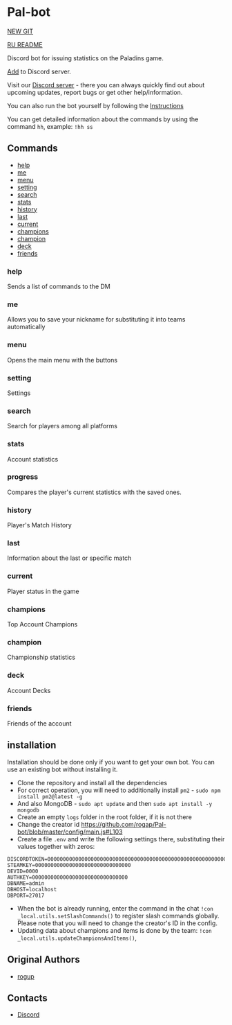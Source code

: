 # Pal-bot

[NEW GIT](https://codeberg.org/myname/Pal-Bot)

[RU README](https://github.com/rogap/Pal-bot/blob/master/README_RU.md)

Discord bot for issuing statistics on the Paladins game.

[Add](https://discordapp.com/oauth2/authorize?client_id=626327927050600448&permissions=2147534912&scope=bot%20applications.commands) to Discord server.

Visit our [Discord server](https://discord.gg/C2phgzTxH9) - there you can always quickly find out about upcoming updates, report bugs or get other help/information.

You can also run the bot yourself by following the [Instructions](#installation)

You can get detailed information about the commands by using the command `hh`, example: `!hh ss`

## Commands

* [help](#help)
* [me](#me)
* [menu](#menu)
* [setting](#setting)
* [search](#search)
* [stats](#stats)
* [history](#history)
* [last](#last)
* [current](#current)
* [champions](#champions)
* [champion](#champion)
* [deck](#deck)
* [friends](#friends)

### help

Sends a list of commands to the DM

### me

Allows you to save your nickname for substituting it into teams automatically

### menu

Opens the main menu with the buttons

### setting

Settings

### search

Search for players among all platforms

### stats

Account statistics

### progress

Compares the player's current statistics with the saved ones.

### history

Player's Match History

### last

Information about the last or specific match

### current

Player status in the game

### champions

Top Account Champions

### champion

Championship statistics

### deck

Account Decks

### friends

Friends of the account

## installation

Installation should be done only if you want to get your own bot.
You can use an existing bot without installing it.

* Clone the repository and install all the dependencies
* For correct operation, you will need to additionally install `pm2` - `sudo npm install pm2@latest -g`
* And also MongoDB - `sudo apt update` and then `sudo apt install -y mongodb`
* Create an empty `logs` folder in the root folder, if it is not there
* Change the creator id https://github.com/rogap/Pal-bot/blob/master/config/main.js#L103
* Create a file `.env` and write the following settings there, substituting their values together with zeros:
```
DISCORDTOKEN=00000000000000000000000000000000000000000000000000000000000
STEAMKEY=0000000000000000000000000000000
DEVID=0000
AUTHKEY=0000000000000000000000000000000
DBNAME=admin
DBHOST=localhost
DBPORT=27017
```
* When the bot is already running, enter the command in the chat `!con _local.utils.setSlashCommands()` to register slash commands globally. Please note that you will need to change the creator's ID in the config.
* Updating data about champions and items is done by the team: `!con _local.utils.updateChampionsAndItems()`,

## Original Authors

* [rogup](https://github.com/rogap)

## Contacts

* [Discord](https://discord.gg/C2phgzTxH9)
